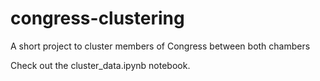 # congress-clustering

A short project to cluster members of Congress between both chambers

Check out the cluster_data.ipynb notebook.
